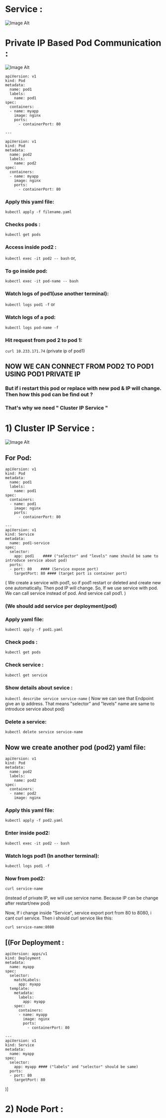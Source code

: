 # Service :

![Image Alt](https://github.com/sheikhsalmanhossain/kubernetes/blob/14557dd04fdd19c790d62cb760732d9170559dba/kubernetes-resources/service/Service.jpg)


# Private IP Based Pod Communication :
![Image Alt](https://github.com/sheikhsalmanhossain/kubernetes/blob/79afea7d9765418688f892fd537aaaf8675e7f6a/kubernetes-resources/service/ip%20based%20pod%20communication.jpg)


```
apiVersion: v1
kind: Pod
metadata:
  name: pod1
  labels:
    name: pod1
spec:
  containers:
  - name: myapp
    image: nginx
    ports:
      - containerPort: 80

---

apiVersion: v1
kind: Pod
metadata:
  name: pod2
  labels:
    name: pod2
spec:
  containers:
  - name: myapp
    image: nginx
    ports:
      - containerPort: 80
```

### Apply this yaml file:
``` kubectl apply -f filename.yaml ```

### Checks pods :
``` kubectl get pods ```

### Access inside pod2 :
``` kubectl exec -it pod2 -- bash ```
or,
### To go inside pod:
``` kubectl exec -it pod-name -- bash ```

### Watch logs of pod1(use another terminal):
``` kubectl logs pod1 -f ```
or
### Watch logs of a pod:
``` kubectl logs pod-name -f ```


### Hit request from pod 2 to pod 1:
``` curl 10.233.171.74 ``` (private ip of pod1)

NOW WE CAN CONNECT FROM POD2 TO POD1 USING POD1 PRIVATE IP
-------------------------------------------------------------------------------------------------------------------------------------------------------------------------------------------------------------------------------------------------
### But if i restart this pod or replace with new pod & IP will change. Then how this pod can be find out ?
### That's why we need " Cluster IP Service "

# 1) Cluster IP Service :

![Image Alt](https://github.com/sheikhsalmanhossain/kubernetes/blob/14557dd04fdd19c790d62cb760732d9170559dba/kubernetes-resources/service/Clusterip%20Service.jpg)


## For Pod:

```
apiVersion: v1
kind: Pod
metadata:
  name: pod1
  labels:
    name: pod1
spec:
  containers:
  - name: pod1
    image: nginx
    ports:
      - containerPort: 80

---
apiVersion: v1
kind: Service
metadata:
  name: pod1-service
spec:
  selector:
    app: pod1    #### ("selector" and "levels" name should be same to introduce service about pod)
  ports:
  - port: 80    #### (Service expose port)
    targetPort: 80 #### (target port is container port)

```



( We create a service with pod1, so if pod1 restart or deleted and create new one automatically. Then pod IP will change. So, If we use service with pod. We can call service instead of pod. And service call pod1. )

### (We should add service per deployment/pod)

### Apply yaml file:
``` kubectl apply -f pod1.yaml ```
### Check pods :
``` kubectl get pods ```
### Check service :
``` kubectl get service ```

### Show details about sevice :

``` kubectl describe service service-name ```
( Now we can see that Endpoint give an ip address. That means "selector" and "levels" name are same to introduce service about pod)

### Delete a service:
``` kubectl delete service service-name ```

## Now we create another pod (pod2) yaml file:

```
apiVersion: v1
kind: Pod
metadata:
  name: pod2
  labels:
    name: pod2
spec:
  containers:
  - name: pod2
    image: nginx
```
### Apply this yaml file:
``` kubectl apply -f pod2.yaml ```

### Enter inside pod2:
``` kubectl exec -it pod2 -- bash ```

### Watch logs pod1 (In another terminal):
``` kubectl logs pod1 -f ```

### Now from pod2:
``` curl service-name ``` 

(instead of private IP, we will use service name.  Because IP can be change after restart/new pod)


Now, If i change inside "Service", service export port from 80 to 8080, i cant curl service. Then i should curl service like this:
 
``` curl service-name:8080 ```



## [(For Deployment :

```
apiVersion: apps/v1
kind: Deployment
metadata:
  name: myapp
spec:
  selector:
    matchLabels:
      app: myapp
  template:
    metadata:
      labels:
        app: myapp
    spec:
      containers:
      - name: myapp
        image: nginx
        ports:
          - containerPort: 80

---
apiVersion: v1
kind: Service
metadata:
  name: myapp
spec:
  selector:
    app: myapp #### ("labels" and "selector" should be same)
  ports:
  - port: 80
    targetPort: 80

```

)]


# 2) Node Port :
